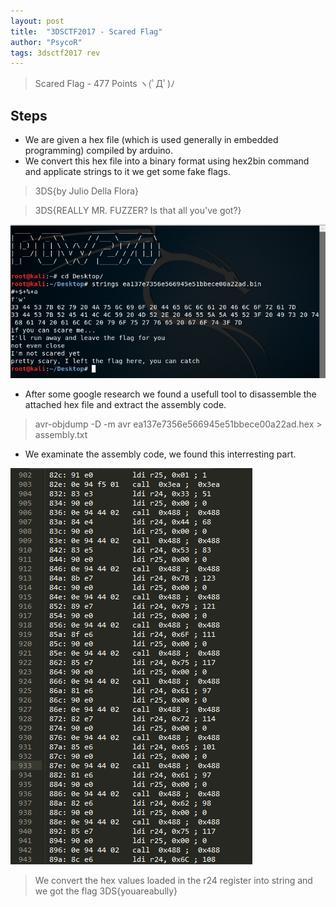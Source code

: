 ```yaml
---
layout: post
title:  "3DSCTF2017 - Scared Flag"
author: "PsycoR"
tags: 3dsctf2017 rev
---
```


>  Scared Flag - 477 Points
ヽ(ﾟДﾟ)ﾉ




## Steps
- We are given a hex file (which is used generally in embedded programming) compiled by arduino.
- We convert this hex file into a binary format using hex2bin command and applicate strings to it we get some fake flags.


> 3DS{by Julio Della Flora}

> 3DS{REALLY MR. FUZZER? Is that all you've got?}

 ![](https://github.com/pow270/pow270.github.io/blob/master/_posts/pictures/1.PNG?raw=true)


- After some google research we found a usefull tool to disassemble the attached hex file and extract the assembly code.
> avr-objdump -D -m avr ea137e7356e566945e51bbece00a22ad.hex > assembly.txt

- We examinate the assembly code, we found this interresting part.

 ![](https://github.com/pow270/pow270.github.io/blob/master/_posts/pictures/2.PNG?raw=true)
 
 > We convert the hex values loaded in the r24 register into string and we got the flag 3DS{youareabully}
